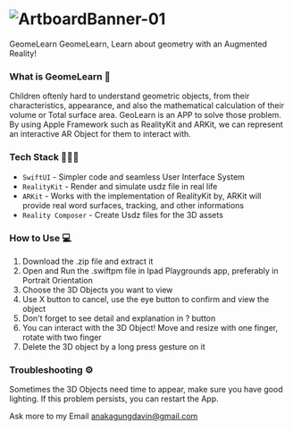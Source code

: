 # ![ArtboardBanner-01](https://user-images.githubusercontent.com/70951873/164983058-13b2da51-3bbb-48ff-9663-e7c5a555d2ff.jpg)
GeomeLearn
GeomeLearn, Learn about geometry with an Augmented Reality!

### What is GeomeLearn 🤔
Children oftenly hard to understand geometric objects, from their characteristics, appearance, and also the mathematical calculation of their volume or Total surface area. GeoLearn is an APP to solve those problem. By using Apple Framework such as RealityKit and ARKit, we can represent an interactive AR Object for them to interact with.

### Tech Stack 👨🏽‍💻
- `SwiftUI` - Simpler code and seamless User Interface System 
- `RealityKit` - Render and simulate usdz file in real life
- `ARKit` - Works with the implementation of RealityKit by, ARKit will provide real word surfaces, tracking, and other informations
- `Reality Composer` - Create Usdz files for the 3D assets

### How to Use 💻
1. Download the .zip file and extract it
2. Open and Run the .swiftpm file in Ipad Playgrounds app, preferably in Portrait Orientation
3. Choose the 3D Objects you want to view
4. Use X button to cancel, use the eye button to confirm and view the object
5. Don't forget to see detail and explanation in ? button
6. You can interact with the 3D Object! Move and resize with one finger, rotate with two finger
7. Delete the 3D object by a long press gesture on it

### Troubleshooting ⚙️
Sometimes the 3D Objects need time to appear, make sure you have good lighting. If this problem persists, you can restart the App.

Ask more to my Email anakagungdavin@gmail.com

